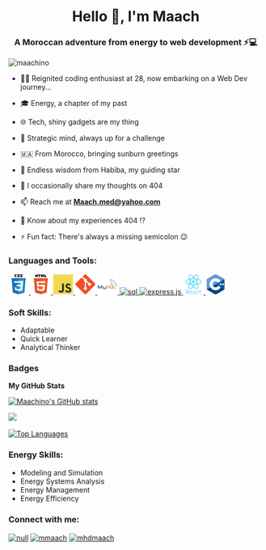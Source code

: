 <h1 align="center">Hello 👋, I'm Maach</h1>
<h3 align="center">A Moroccan adventure from energy to web development ⚡️💻</h3>

<p align="left"> <img src="https://komarev.com/ghpvc/?username=maachino&label=Profile%20views&color=0e75b6&style=flat" alt="maachino" /> </p>

- 👨‍💻 Reignited coding enthusiast at 28, now embarking on a Web Dev journey...
- 🎓 Energy, a chapter of my past
- 🌐 Tech, shiny gadgets are my thing
- 🧩 Strategic mind, always up for a challenge
- 🇲🇦 From Morocco, bringing sunburn greetings
- 🙏 Endless wisdom from Habiba, my guiding star

- 📝 I occasionally share my thoughts on 404
- 📫 Reach me at **Maach.med@yahoo.com**
- 📄 Know about my experiences 404 ⁉️
- ⚡ Fun fact: There's always a missing semicolon 😉


<h3 align="left">Languages and Tools:</h3>
<p align="left"> 
<a href="https://www.w3schools.com/css/" target="_blank"> <img src="https://raw.githubusercontent.com/devicons/devicon/master/icons/css3/css3-original-wordmark.svg" alt="css3" width="40" height="40"/> </a> 
<a href="https://developer.mozilla.org/en-US/docs/Web/HTML" target="_blank"> <img src="https://raw.githubusercontent.com/devicons/devicon/master/icons/html5/html5-original-wordmark.svg" alt="html5" width="40" height="40"/> </a> 
<a href="https://developer.mozilla.org/en-US/docs/Web/JavaScript" target="_blank"> <img src="https://raw.githubusercontent.com/devicons/devicon/master/icons/javascript/javascript-original.svg" alt="javascript" width="40" height="40"/> </a>
<a href="https://git-scm.com/" target="_blank"> <img src="https://raw.githubusercontent.com/devicons/devicon/master/icons/git/git-original.svg" alt="git" width="40" height="40"/> </a>
<a href="https://www.mysql.com/" target="_blank"> <img src="https://raw.githubusercontent.com/devicons/devicon/master/icons/mysql/mysql-original-wordmark.svg" alt="mysql" width="40" height="40"/> </a>
<a href="https://www.learn-sql.org/" target="_blank"> <img src="https://thumbs.dreamstime.com/z/sql-database-icon-logo-design-ui-ux-app-orange-inscription-shadow-96841969.jpg" alt="sql" width="40" height="40"/> </a>
<a href="https://expressjs.com" target="_blank"> <img src="https://www.w3jar.com/wp-content/uploads/2019/05/express-js-tutorial.png" alt="express.js" width="40" height="40"/> </a> 
<a href="https://reactjs.org/" target="_blank"> <img src="https://raw.githubusercontent.com/devicons/devicon/master/icons/react/react-original-wordmark.svg" alt="react" width="40" height="40"/> </a>
<a href="https://isocpp.org/" target="_blank"> <img src="https://raw.githubusercontent.com/devicons/devicon/master/icons/cplusplus/cplusplus-original.svg" alt="cplusplus" width="40" height="40"/> </a>
</p>

<h3 align="left">Soft Skills:</h3>
<ul>
  <li>Adaptable</li>
  <li>Quick Learner</li>
  <li>Analytical Thinker</li>
</ul>

### Badges

<b>My GitHub Stats</b>

<a href="http://www.github.com/Maachino"><img src="https://github-readme-stats.vercel.app/api?username=Maachino&show_icons=true&hide=&count_private=true&title_color=0891b2&text_color=ffffff&icon_color=0891b2&bg_color=1c1917&hide_border=true&show_icons=true" alt="Maachino's GitHub stats" /></a>

<a href="http://www.github.com/Maachino"><img src="https://github-readme-streak-stats.herokuapp.com/?user=Maachino&stroke=ffffff&background=1c1917&ring=0891b2&fire=0891b2&currStreakNum=ffffff&currStreakLabel=0891b2&sideNums=ffffff&sideLabels=ffffff&dates=ffffff&hide_border=true" /></a>

<a href="https://github.com/Maachino" align="left"><img src="https://github-readme-stats.vercel.app/api/top-langs/?username=Maachino&langs_count=10&title_color=0891b2&text_color=ffffff&icon_color=0891b2&bg_color=1c1917&hide_border=true&locale=en&custom_title=Top%20%Languages" alt="Top Languages" /></a>

<h3 align="left">Energy Skills:</h3>
<ul>
  <li>Modeling and Simulation</li>
  <li>Energy Systems Analysis</li>
  <li>Energy Management</li>
  <li>Energy Efficiency</li>
</ul>

<h3 align="left">Connect with me:</h3>
<p align="left">
<a href="https://twitter.com/null" target="blank"><img align="center" src="https://raw.githubusercontent.com/rahuldkjain/github-profile-readme-generator/master/src/images/icons/Social/twitter.svg" alt="null" height="30" width="40" /></a>
<a href="https://linkedin.com/in/mmaach" target="blank"><img align="center" src="https://raw.githubusercontent.com/rahuldkjain/github-profile-readme-generator/master/src/images/icons/Social/linked-in-alt.svg" alt="mmaach" height="30" width="40" /></a>
<a href="https://instagram.com/mhdmaach" target="blank"><img align="center" src="https://raw.githubusercontent.com/rahuldkjain/github-profile-readme-generator/master/src/images/icons/Social/instagram.svg" alt="mhdmaach" height="30" width="40" /></a>
</p>

